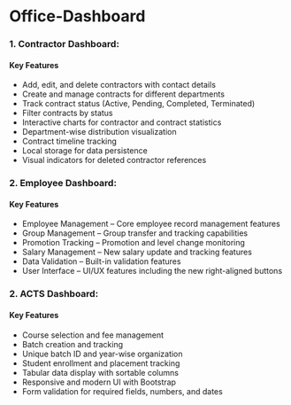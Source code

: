 # Office-Dashboard
### 1. Contractor Dashboard: 
#### Key Features

* Add, edit, and delete contractors with contact details
* Create and manage contracts for different departments
* Track contract status (Active, Pending, Completed, Terminated)
* Filter contracts by status
* Interactive charts for contractor and contract statistics
* Department-wise distribution visualization
* Contract timeline tracking
* Local storage for data persistence
* Visual indicators for deleted contractor references

### 2. Employee Dashboard: 
#### Key Features

* Employee Management – Core employee record management features
* Group Management – Group transfer and tracking capabilities
* Promotion Tracking – Promotion and level change monitoring
* Salary Management – New salary update and tracking features
* Data Validation – Built-in validation features
* User Interface – UI/UX features including the new right-aligned buttons


### 2. ACTS Dashboard: 
#### Key Features

* Course selection and fee management
* Batch creation and tracking
* Unique batch ID and year-wise organization
* Student enrollment and placement tracking
* Tabular data display with sortable columns
* Responsive and modern UI with Bootstrap
* Form validation for required fields, numbers, and dates

